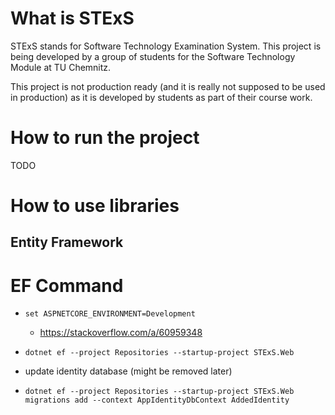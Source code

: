 # What is STExS

STExS stands for Software Technology Examination System. This project is being developed by a group of students for the Software Technology Module at TU Chemnitz.

This project is not production ready (and it is really not supposed to be used in production) as it is developed by students as part of their course work.

# How to run the project

TODO

# How to use libraries

## Entity Framework

# EF Command

-   `set ASPNETCORE_ENVIRONMENT=Development`
    -   https://stackoverflow.com/a/60959348
-   `dotnet ef --project Repositories --startup-project STExS.Web`

-   update identity database (might be removed later)
-   `dotnet ef --project Repositories --startup-project STExS.Web migrations add --context AppIdentityDbContext AddedIdentity`

